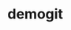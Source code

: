# demogit
<!DOCTYPE html>
<html lang="en">
<head>
    <meta charset="UTF-8">
    <title>Title</title>
</head>
<body>
<!--Bài 1: Tạo hàm alertMessage() hiển thị hộp thoại chứa chuỗi-->
<!--"Xin chao". Gọi hàm từ trong phần "body" của trang web.-->
<!--<script>-->
<!--    function alertMessage(a){-->
<!--        return a;-->
<!--    }-->
<!--    let a="Xin chào";-->
<!--    alert(alertMessage(a));-->
<!--Bài 2: Tạo hàm nhận vào một đối số dạng số, tăng giá trị đối số đó lên 1 và trả lại giá trị cho lời gọi hàm.
Gọi hàm từ trong phần"body" của trang web và hiển thị kết quả lên màn hình.-->
<!--<script>-->
<!--function ham(a){-->
<!--    b=a+1;-->
<!--    return b;-->
<!--}-->
<!-- let c=ham(5);-->
<!--alert(c);-->
<!--</script>-->
<!--Bài 3: Tạo hàm nhận vào hai tham số. Nếu giá trị của tham số thứ nhất lớn hơn tham số thứ hai, hiển thị hộp thoại thông -->
<!--báo cho người dùng. Nếu giá trị của tham số thứ nhất nhỏ hơn hoặc bằng tham số thứ hai, trả về tổng của hai tham số.-->
<!--<script>-->
<!--    function tong(){-->
<!--        if(a>b)-->
<!--            return alert("smt");-->
<!--        else-->
<!--            c=a+b;-->
<!--        return c;-->
<!--    }-->
<!--    let a = +prompt("Nhập a");-->
<!--    let b = +prompt("Nhập b");-->
<!--    let c=0;-->
<!--    document.write(tong());-->
<!--</script>-->
<!--Bài 4>-->
<!--<script>-->
<!--    function addNumbers() {-->
<!--        firstNum = 4;-->
<!--        secondNum = 8;-->
<!--        result = firstNum + secondNum;-->
<!--        return alert(result);-->
<!--    }-->
<!--    alert(result = 0) ;-->
<!--     result = addNumbers();-->
<!--     alert(result);-->
<!--</script>-->
<!--Bài 5-->
<script>
    let star1 = ["Polaris", "Aldebaran", "Deneb", "Vega", "Altair", "Dubhe", "Regulus"]
    let star2 = ["Ursa Minor", "Tarurus", "Cygnus", "Lyra", "Aquila", "Ursa Major", "Leo"]

    function check_star(star) {
        let result = "";
        for (let i = 0; i < star1.length ; i++) {
            if (star == star1[i]) {
                result = star2[i];
                return result;
            }
        }
        result = "Không tìm thấy sao";
        return result;
    }
    let star = prompt("Nhập vào ngôi sao: ")
    document.write(check_star(star));
</script>
</body>
</html>
